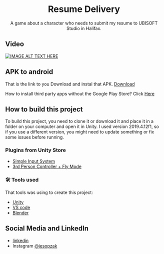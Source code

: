 <h1 align="center">Resume Delivery</h1> 

<p align="center">A game about a character who needs to submit my resume to UBISOFT Studio in Halifax.</p>

## Video
[![IMAGE ALT TEXT HERE](https://img.youtube.com/vi/pXAVfpxEfE0/0.jpg)](https://www.youtube.com/watch?v=pXAVfpxEfE0)

## APK to android

That is the link to you Download and instal that APK. [Download](https://github.com/Sopzak/ResumeDelivery/raw/main/APK/ResumeDelivery.apk)

How to install third party apps without the Google Play Store? Click [Here](https://www.androidauthority.com/how-to-install-apks-31494/)

## How to build this project

To build this project, you need to clone it or download it and place it in a folder on your computer and open it in Unity. I used version 2019.4.12f1, so if you use a different version, you might need to update something or fix some issues before running.

### Plugins from  Unity Store

- [Simple Input System](https://assetstore.unity.com/packages/tools/input-management/simple-input-system-113033)
- [3rd Person Controller + Fly Mode](https://assetstore.unity.com/packages/templates/systems/3rd-person-controller-fly-mode-28647)

### 🛠 Tools used

That tools was using to create this project:

- [Unity](https://unity.com/)
- [VS code](https://code.visualstudio.com/)
- [Blender](https://www.blender.org/)


## Social Media and LinkedIn

- [linkedin](https://www.linkedin.com/in/jesiel-sopzak/)
- Instagram [@jesopzak](https://www.linkedin.com/in/jesiel-sopzak/)
